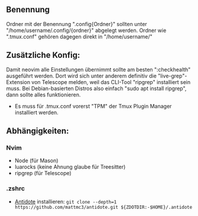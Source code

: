 ## Benennung
Ordner mit der Benennung ".config{Ordner}" sollten unter "/home/username/.config/{ordner}" abgelegt werden.
Ordner wie ".tmux.conf" gehören dagegen direkt in "/home/username/"

## Zusätzliche Konfig:
Damit neovim alle Einstellungen übernimmt sollte am besten ":checkhealth" ausgeführt werden.
Dort wird sich unter anderem definitiv die "live-grep"-Extension von Telescope melden, weil das CLI-Tool 
"ripgrep" installiert sein muss. Bei Debian-basierten Distros also einfach "sudo apt install ripgrep",
dann sollte alles funktionieren.
- Es muss für .tmux.conf vorerst "TPM" der Tmux Plugin Manager installiert werden.


## Abhängigkeiten:
### Nvim
 - Node (für Mason)
 - luarocks (keine Ahnung glaube für Treesitter)
 - ripgrep (für Telescope)

### .zshrc
- [Antidote](https://antidote.sh) installieren: ```git clone --depth=1 https://github.com/mattmc3/antidote.git ${ZDOTDIR:-$HOME}/.antidote``` 
